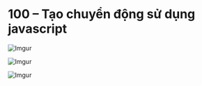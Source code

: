 # 100 – Tạo chuyển động sử dụng javascript

![Imgur](https://i.imgur.com/tPeCk7x.png)  

![Imgur](https://i.imgur.com/2VGMf46.png)  

![Imgur](https://i.imgur.com/4yUQTe0.png)  


